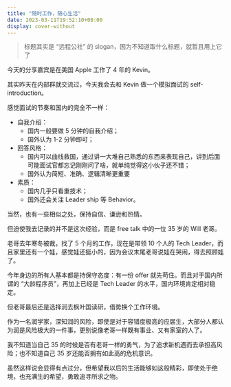 ```yaml
---
title: "随时工作，随心生活"
date: 2023-03-11T19:52:10+08:00
display: cover-without
---
```


> 标题其实是 “远程公社” 的 slogan，因为不知道取什么标题，就暂且用上它了

今天的分享嘉宾是在美国 Apple 工作了 4 年的 Kevin。

其实昨天在内部群就交流过，今天我会去和 Kevin 做一个模拟面试的 self-introduction。

感觉面试的节奏和国内的完全不一样：

- 自我介绍：
  - 国内一般要做 5 分钟的自我介绍；
  - 国外认为 1-2 分钟即可；
- 回答风格：
  - 国内可以曲线救国，通过讲一大堆自己熟悉的东西来表现自己，讲到后面可能面试官都忘记刚刚问了啥，就单纯觉得这小伙子还不错；
  - 国外认为简短、准确、逻辑清晰更重要
- 素质：
  - 国内几乎只看重技术；
  - 国外还会关注 Leader ship 等 Behavior。

当然，也有一些相似之处，保持自信、谦逊和热情。

但迫使我去记录的并不是这次经验，而是 free talk 中的一位 35 岁的 Will 老哥。

老哥去年寒冬被裁，找了 5 个月的工作，现在是带领 10 个人的 Tech Leader，而且家里还有一个娃，感觉娃还挺小的，因为会议末尾老哥说娃在哭闹，得去照顾娃了。

今年身边的所有人基本都是持保守态度：有一份 offer 就先苟住。而且对于国内所谓的 “大龄程序员”，再加上已经是 Tech Leader 的水平，国内环境肯定相对稳定。

但老哥最后还是选择润去枫叶国读研，借势换个工作环境。

作为一名润学家，深知润的风险，即使是对于容错度极高的应届生，大部分人都认为润是风险极大的一件事，更别说像老哥一样既有事业、又有家室的人了。

我不知道当自己 35 的时候是否有老哥一样的勇气，为了追求新机遇而去承担高风险；也不知道自己 35 岁还能否拥有如此高的危机意识。

虽然这样说会显得有点过分，但希望我以后的生活能够如这般精彩，即使处于绝境，也充满生的希望，勇敢追寻所求之物。
